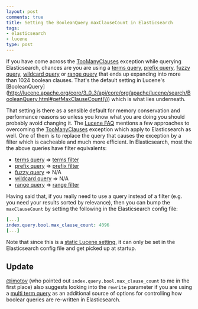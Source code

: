 ```yaml
---
layout: post
comments: true
title: Setting the BooleanQuery maxClauseCount in Elasticsearch
tags:
- elasticsearch
- lucene
type: post
---
```


If you have come across the [TooManyClauses](http://lucene.apache.org/core/4_5_0/core/org/apache/lucene/search/BooleanQuery.TooManyClauses.html) exception while querying Elasticsearch, chances are you are using a [terms query](http://www.elasticsearch.org/guide/en/elasticsearch/reference/current/query-dsl-terms-query.html), [prefix query](http://www.elasticsearch.org/guide/en/elasticsearch/reference/current/query-dsl-prefix-query.html), [fuzzy query](http://www.elasticsearch.org/guide/en/elasticsearch/reference/current/query-dsl-fuzzy-query.html), [wildcard query](http://www.elasticsearch.org/guide/en/elasticsearch/reference/current/query-dsl-wildcard-query.html) or [range query](http://www.elasticsearch.org/guide/en/elasticsearch/reference/current/query-dsl-range-query.html) that ends up expanding into more than 1024 boolean clauses. That's the default setting in Lucene's [BooleanQuery](http://lucene.apache.org/core/3_0_3/api/core/org/apache/lucene/search/BooleanQuery.html#getMaxClauseCount(\)) which is what lies underneath.

That setting is there as a sensible default for memory conservation and performance reasons so unless you know what you are doing you should probably avoid changing it. The [Lucene FAQ](http://wiki.apache.org/lucene-java/LuceneFAQ#Why_am_I_getting_a_TooManyClauses_exception.3F) mentions a few approaches to overcoming the [TooManyClauses](http://lucene.apache.org/core/4_5_0/core/org/apache/lucene/search/BooleanQuery.TooManyClauses.html) exception which apply to Elasticsearch as well. One of them is to replace the query that causes the exception by a filter which is cacheable and much more efficient. In Elasticsearch, most the the above queries have filter equivalents:

* [terms query](http://www.elasticsearch.org/guide/en/elasticsearch/reference/current/query-dsl-terms-query.html) => [terms filter](http://www.elasticsearch.org/guide/en/elasticsearch/reference/current/query-dsl-terms-filter.html)
* [prefix query](http://www.elasticsearch.org/guide/en/elasticsearch/reference/current/query-dsl-prefix-query.html) => [prefix filter](http://www.elasticsearch.org/guide/en/elasticsearch/reference/current/query-dsl-prefix-filter.html)
* [fuzzy query](http://www.elasticsearch.org/guide/en/elasticsearch/reference/current/query-dsl-fuzzy-query.html) => N/A
* [wildcard query](http://www.elasticsearch.org/guide/en/elasticsearch/reference/current/query-dsl-wildcard-query.html) => N/A
* [range query](http://www.elasticsearch.org/guide/en/elasticsearch/reference/current/query-dsl-range-query.html) => [range filter](http://www.elasticsearch.org/guide/en/elasticsearch/reference/current/query-dsl-range-filter.html)

Having said that, if you really need to use a query instead of a filter (e.g. you need your results sorted by relevance), then you can bump the `maxClauseCount` by setting the following in the Elasticsearch config file:

```yaml
[...]
index.query.bool.max_clause_count: 4096
[...]
```

Note that since this is a [static Lucene setting](https://groups.google.com/d/msg/elasticsearch/LqywKHKWbeI/KbxgZnPH6WoJ), it can only be set in the Elasticsearch config file and get picked up at startup.

## Update
[@imotov](https://twitter.com/imotov) (who pointed out `index.query.bool.max_clause_count` to me in the first place) also suggests looking into the `rewrite` parameter if you are using a [multi term query](http://www.elasticsearch.org/guide/en/elasticsearch/reference/current/query-dsl-multi-term-rewrite.html) as an additional source of options for controlling how boolear queries are re-written in Elasticsearch.

